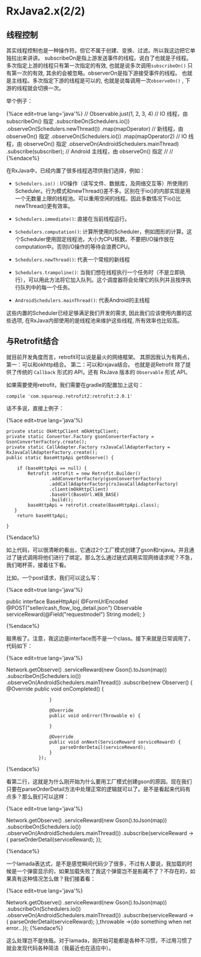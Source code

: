 # RxJava2.x(2/2)

## 线程控制

其实线程控制也是一种操作符。但它不属于创建、变换、过滤。所以我这边把它单独拉出来讲讲。
subscribeOn是指上游发送事件的线程。说白了也就是子线程。
多次指定上游的线程只有第一次指定的有效, 也就是说多次调用`subscribeOn()` 只有第一次的有效, 其余的会被忽略。observerOn是指下游接受事件的线程。
也就是主线程。多次指定下游的线程是可以的, 也就是说每调用一次`observeOn()` , 下游的线程就会切换一次。

举个例子：

{%ace edit=true lang='java'%}
//
Observable.just(1, 2, 3, 4) // IO 线程，由 subscribeOn() 指定
    .subscribeOn(Schedulers.io())
    .observeOn(Schedulers.newThread())
    .map(mapOperator) // 新线程，由 observeOn() 指定
    .observeOn(Schedulers.io())
    .map(mapOperator2) // IO 线程，由 observeOn() 指定
    .observeOn(AndroidSchedulers.mainThread)
    .subscribe(subscriber);  // Android 主线程，由 observeOn() 指定
//
//
{%endace%}

在RxJava中，已经内置了很多线程选项供我们选择，例如：

- `Schedulers.io()` : I/O操作（读写文件、数据库，及网络交互等）所使用的Scheduler。行为模式和newThread()差不多。区别在于io()的内部实现是用一个无数量上限的线程池。可以重用空闲的线程。因此多数情况下io()比newThread()更有效率。

- `Schedulers.immediate()`: 直接在当前线程运行。

- `Schedulers.computation()`: 计算所使用的Scheduler，例如图形的计算。这个Scheduler使用固定线程池，大小为CPU核数。不要把I/O操作放在computation中。否则I/O操作的等待会浪费CPU。

- `Schedulers.newThread()`: 代表一个常规的新线程

- `Schedulers.trampoline()`: 当我们想在线程执行一个任务时（不是立即执行），可以用此方法将它加入队列。这个调度器将会处理它的队列并且按序执行队列中的每一个任务。

- `AndroidSchedulers.mainThread()`: 代表Android的主线程

这些内置的Scheduler已经足够满足我们开发的需求, 因此我们应该使用内置的这些选项, 在RxJava内部使用的是线程池来维护这些线程, 所有效率也比较高。

## 与Retrofit结合

就目前开发角度而言，retrofit可以说是最火的网络框架。
其原因我认为有两点，
第一：可以和okhttp结合。
第二：可以和rxjava结合。
也就是说Retrofit 除了提供了传统的 `Callback` 形式的 API，还有 RxJava 版本的 `Observable` 形式 API。

如果需要使用retrofit，我们需要在gradle的配置加上这句：

```
compile 'com.squareup.retrofit2:retrofit:2.0.1'

```

话不多说，直接上例子：

{%ace edit=true lang='java'%}


    private static OkHttpClient mOkHttpClient;
    private static Converter.Factory gsonConverterFactory = GsonConverterFactory.create();
    private static CallAdapter.Factory rxJavaCallAdapterFactory = RxJavaCallAdapterFactory.create();
    public static BaseHttpApi getObserve() {

        if (baseHttpApi == null) {
            Retrofit retrofit = new Retrofit.Builder()
                    .addConverterFactory(gsonConverterFactory)
                    .addCallAdapterFactory(rxJavaCallAdapterFactory)
                    .client(mOkHttpClient)
                    .baseUrl(BaseUrl.WEB_BASE)
                    .build();
            baseHttpApi = retrofit.create(BaseHttpApi.class);
       }
        return baseHttpApi;

    }

{%endace%}

如上代码，可以很清晰的看出，它通过2个工厂模式创建了gson和rxjava。并且通过了链式调用将他们进行了绑定。那么怎么通过链式调用实现网络请求呢？不急，我们喝杯茶，接着往下看。

比如，一个post请求，我们可以这么写：

{%ace edit=true lang='java'%}

public interface BaseHttpApi{
    @FormUrlEncoded
    @POST("seller/cash_flow_log_detail.json")
    Observable<ServiceReward> serviceReward(@Field("requestmodel") String model);
}

{%endace%}

敲黑板了。注意，我这边是interface而不是一个class。接下来就是日常调用了，代码如下：

{%ace edit=true lang='java'%}

 Network.getObserve()
                .serviceReward(new Gson().toJson(map))
                .subscribeOn(Schedulers.io())
                .observeOn(AndroidSchedulers.mainThread())
                .subscribe(new Observer<ServiceReward>() {
                    @Override
                    public void onCompleted() {

                    }

                    @Override
                    public void onError(Throwable e) {

                    }

                    @Override
                    public void onNext(ServiceReward serviceReward) {
                        parseOrderDetail(serviceReward);
                    }
                });

{%endace%}

看第二行，这就是为什么刚开始为什么要用工厂模式创建gson的原因。现在我们只要在parseOrderDetail方法中处理正常的逻辑就可以了。是不是看起来代码有点多？那么我们可以这样：

{%ace edit=true lang='java'%}

 Network.getObserve()
                .serviceReward(new Gson().toJson(map))
                .subscribeOn(Schedulers.io())
                .observeOn(AndroidSchedulers.mainThread())
                .subscribe(serviceReward ->{
                        parseOrderDetail(serviceReward);
                 });

{%endace%}

一个lamada表达式，是不是感觉瞬间代码少了很多，不过有人要说，我加载的时候是一个弹窗显示的，如果加载失败了我这个弹窗岂不是影藏不了？不存在的，如果真有这种情况怎么做？我们接着看：

{%ace edit=true lang='java'%}

 Network.getObserve()
                .serviceReward(new Gson().toJson(map))
                .subscribeOn(Schedulers.io())
                .observeOn(AndroidSchedulers.mainThread())
                .subscribe(serviceReward ->{
                        parseOrderDetail(serviceReward);
                 },throwable ->{do something when net error...});
{%endace%}

这么处理岂不是快哉。对于lamada，刚开始可能都是各种不习惯，不过用习惯了就会发现代码各种简洁（我最近也在适应中）。



